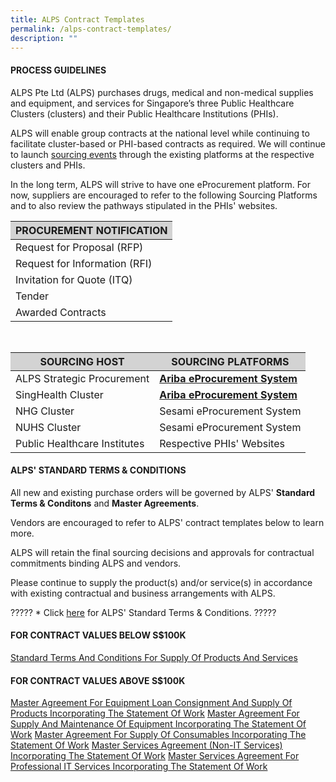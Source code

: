 ```yaml
---
title: ALPS Contract Templates
permalink: /alps-contract-templates/
description: ""
---
```

#### PROCESS GUIDELINES

ALPS Pte Ltd (ALPS) purchases drugs, medical and non-medical supplies and equipment, and services for Singapore’s three Public Healthcare Clusters (clusters) and their Public Healthcare Institutions (PHIs).

ALPS will enable group contracts at the national level while continuing to facilitate cluster-based or PHI-based contracts as required. We will continue to launch&nbsp;[sourcing events](/nationalsourcingevents/)&nbsp;through the existing platforms at the respective clusters and PHIs.

In the long term, ALPS will strive to have one eProcurement platform. For now, suppliers are encouraged to refer to the following Sourcing Platforms and to also review the pathways stipulated in the PHIs' websites.

<section>
	<table style="border-color: lightgray; border-width: 1px">
		<thead style="background-color: lightgray">
			<tr>
				<th>PROCUREMENT NOTIFICATION</th>
			</tr>
		</thead>
		<tbody>
			<tr>
				<td>Request for Proposal (RFP)</td>
			</tr>
			<tr>
				<td>Request for Information (RFI)</td>
			</tr>
			<tr>
				<td>Invitation for Quote (ITQ)</td>
			</tr>
			<tr>
				<td>Tender</td>
			</tr>
			<tr>
				<td>Awarded Contracts</td>
			</tr>
		</tbody>
	</table>
</section>

<br>

<section>
	<table style="border-color: lightgray; border-width: 1px">
		<thead style="background-color: lightgray">
			<tr>
				<th>SOURCING HOST</th>
				<th>SOURCING PLATFORMS</th>
			</tr>
		</thead>
		<tbody>
			<tr>
				<td>ALPS Strategic Procurement</td>
				<td><b><a target="_blank" href="https://www.ariba.com/">Ariba eProcurement System</a></b></td>
			</tr>
			<tr>
				<td>SingHealth Cluster</td>
				<td><b><a target="_blank" href="https://www.ariba.com/">Ariba eProcurement System</a></b></td>
			</tr>
			<tr>
				<td>NHG Cluster</td>
				<td>Sesami eProcurement System</td>
			</tr>
			<tr>
				<td>NUHS Cluster</td>
				<td>Sesami eProcurement System</td>
			</tr>
			<tr>
				<td>Public Healthcare Institutes</td>
				<td>Respective PHIs' Websites</td>
			</tr>
		</tbody>
	</table>
</section>





#### ALPS' STANDARD TERMS &amp; CONDITIONS

All new and existing purchase orders will be governed by ALPS' **Standard Terms &amp; Conditons** and **Master Agreements**. 

Vendors are encouraged to refer to ALPS' contract templates below to learn more.

ALPS will retain the final sourcing decisions and approvals for contractual commitments binding ALPS and vendors.

Please continue to supply the product(s) and/or service(s)&nbsp;in accordance with existing contractual and business arrangements with ALPS.

????? * Click [here]() for ALPS' Standard Terms &amp; Conditions. ?????

#### FOR CONTRACT VALUES BELOW S$100K

[Standard Terms And Conditions For Supply Of Products And Services]()

#### FOR CONTRACT VALUES ABOVE S$100K

[Master Agreement For Equipment Loan Consignment And Supply Of Products Incorporating The Statement Of Work]()
[Master Agreement For Supply And Maintenance Of Equipment Incorporating The Statement Of Work]()
[Master Agreement For Supply Of Consumables Incorporating The Statement Of Work]()
[Master Services Agreement (Non-IT Services) Incorporating The Statement Of Work]()
[Master Services Agreement For Professional IT Services Incorporating The Statement Of Work]()